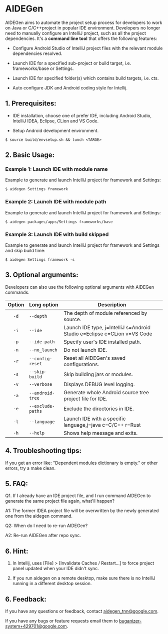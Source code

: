 # AIDEGen

AIDEGen aims to automate the project setup process for developers to work on
Java or C/C++project in popular IDE environment. Developers no longer need to manually
configure an IntelliJ project, such as all the project dependencies. It's a
**command line tool** that offers the following features:

*   Configure Android Studio of IntelliJ project files with the relevant module
    dependencies resolved.

*   Launch IDE for a specified sub-project or build target, i.e. frameworks/base
    or Settings.

*   Launch IDE for specified folder(s) which contains build targets, i.e. cts.

*   Auto configure JDK and Android coding style for Intellij.

## 1. Prerequisites:

*   IDE installation, choose one of prefer IDE, including Android Studio,
    IntelliJ IDEA, Eclipse, CLion and VS Code.

*   Setup Android development environment.

```
$ source build/envsetup.sh && lunch <TARGE>
```

## 2. Basic Usage:

### Example 1: Launch IDE with module name

Example to generate and launch IntelliJ project for framework and Settings:

```
$ aidegen Settings framework
```

### Example 2: Launch IDE with module path

Example to generate and launch IntelliJ project for framework and Settings:

```
$ aidegen packages/apps/Settings frameworks/base
```

### Example 3: Launch IDE with build skipped

Example to generate and launch IntelliJ project for framework and Settings and
skip build time:

```
$ aidegen Settings framework -s
```

## 3. Optional arguments:

Developers can also use the following optional arguments with AIDEGen commands.

| Option | Long option       | Description                                     |
| :----: | :---------------- | ----------------------------------------------- |
| `-d`   | `--depth`         | The depth of module referenced by source.       |
| `-i`   | `--ide`           | Launch IDE type, j=IntelliJ s=Android Studio e=Eclipse c=CLion v=VS Code|
| `-p`   | `--ide-path`      | Specify user's IDE installed path.              |
| `-n`   | `--no_launch`     | Do not launch IDE.                              |
| `-r`   | `--config-reset`  | Reset all AIDEGen's saved configurations.       |
| `-s`   | `--skip-build`    | Skip building jars or modules.                  |
| `-v`   | `--verbose`       | Displays DEBUG level logging.                   |
| `-a`   | `--android-tree`  | Generate whole Android source tree project file for IDE.|
| `-e`   | `--exclude-paths` | Exclude the directories in IDE.                 |
| `-l`   | `--language`      | Launch IDE with a specific language,j=java c=C/C++ r=Rust|
| `-h`   | `--help`          | Shows help message and exits.                   |

## 4. Troubleshooting tips:

If you get an error like: "Dependent modules dictionary is empty." or other errors, try a make
clean.

## 5. FAQ:

Q1. If I already have an IDE project file, and I run command AIDEGen to generate
the same project file again, what'll happen?

A1: The former IDEA project file will be overwritten by the newly generated one
from the aidegen command.

Q2: When do I need to re-run AIDEGen?

A2: Re-run AIDEGen after repo sync.

## 6. Hint:

1. In Intellij, uses [File] > [Invalidate Caches / Restart...] to force
       project panel updated when your IDE didn't sync.

2. If you run aidegen on a remote desktop, make sure there is no IntelliJ
       running in a different desktop session.

## 6. Feedback:

If you have any questions or feedback, contact aidegen_tnn@google.com.

If you have any bugs or feature requests email them to buganizer-system+429701@google.com.


